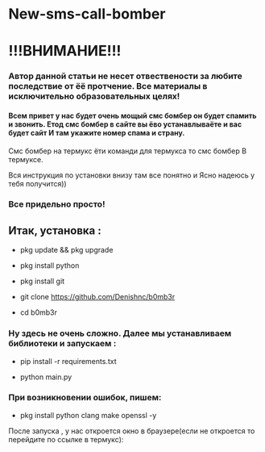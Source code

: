 # New-sms-call-bomber

# !!!ВНИМАНИЕ!!!
### Автор данной статьи не несет отвествености за любите последствие от ёё протчение. Все материалы в исключительно образовательных целях!


#### Всем привет у нас будет очень мощый смс бомбер он будет спамить и звонить. Етод смс бомбер в сайте вы ёво устанавлываёте и вас будет сайт И там укажите номер спама и страну.

Смс бомбер на термукс ёти команди для термукса то смс бомбер
В термуксе.

Вся инструкция по установки внизу там все понятно и 
Ясно надеюсь у тебя получится))

### Все придельно просто!

## Итак, установка :

* pkg update && pkg upgrade

* pkg install python

* pkg install git

* git clone https://github.com/Denishnc/b0mb3r

* cd b0mb3r

### Ну здесь не очень сложно. Далее мы устанавливаем библиотеки и запускаем :

* pip install -r requirements.txt

* python main.py

### При возникновении ошибок, пишем:

* pkg install python clang make openssl -y

После запуска , у нас откроется окно в браузере(если не откроется то перейдите по ссылке в термукс):
